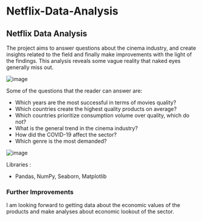 # Netflix-Data-Analysis
## Netflix Data Analysis

The project aims to answer questions about the cinema industry, and create insights related to the field and finally make improvements with the light of the findings. 
This analysis reveals some vague reality that naked eyes generally miss out.


![image](https://user-images.githubusercontent.com/105684729/187477736-1edb4b81-33ba-4460-b6da-963061f0034c.png)

Some of the questions that the reader can answer are:

- Which years are the most successful in terms of movies quality?
- Which countries create the highest quality products on average?
- Which countries prioritize consumption volume over quality, which do not?  
- What is the general trend in the cinema industry?
- How did the COVID-19 affect the sector? 
- Which genre is the most demanded? 

![image](https://user-images.githubusercontent.com/105684729/187479238-4069c5c9-d2d5-43e1-9501-5cc8997f977d.png)

Libraries : 
-  Pandas, NumPy, Seaborn, Matplotlib

### Further Improvements

I am looking forward to getting data about the economic values of the products and make analyses about economic lookout of the sector.  
